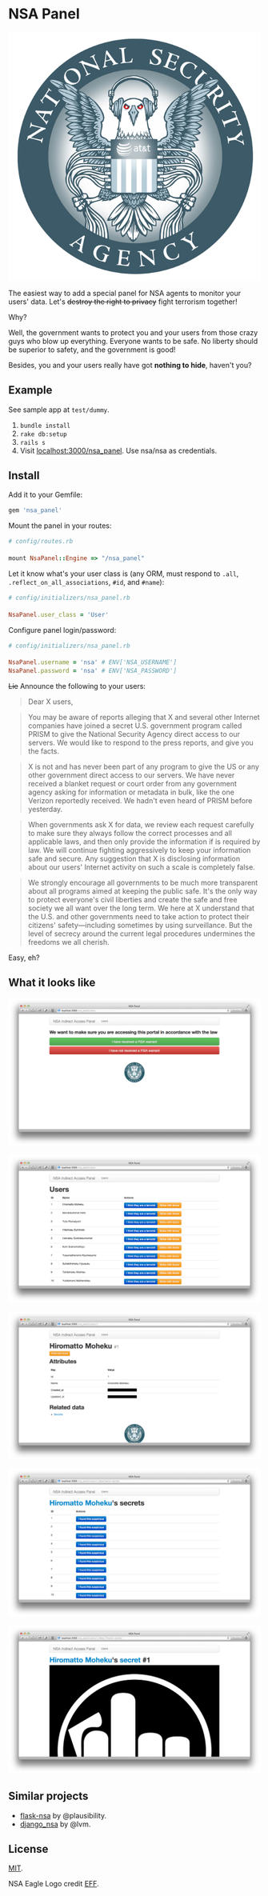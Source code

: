 # NSA Panel

![](nsa-eagle.png)

The easiest way to add a special panel for NSA agents to monitor your
users' data. Let's ~~destroy the right to privacy~~ fight terrorism together!

Why?

Well, the government wants to protect you and your users from those
crazy guys who blow up everything. Everyone wants to be safe. No liberty
should be superior to safety, and the government is good!

Besides, you and your users really have got **nothing to hide**, haven't you?

## Example

See sample app at `test/dummy`.

1. `bundle install`
2. `rake db:setup`
3. `rails s`
4. Visit [localhost:3000/nsa_panel](http://localhost:3000/nsa_panel).
   Use nsa/nsa as credentials.

## Install

Add it to your Gemfile:

```ruby
gem 'nsa_panel'
```

Mount the panel in your routes:

```ruby
# config/routes.rb

mount NsaPanel::Engine => "/nsa_panel"
```

Let it know what's your user class is
(any ORM, must respond to `.all`, `.reflect_on_all_associations`, `#id`, and `#name`):

```ruby
# config/initializers/nsa_panel.rb

NsaPanel.user_class = 'User'
```

Configure panel login/password:

```ruby
# config/initializers/nsa_panel.rb

NsaPanel.username = 'nsa' # ENV['NSA_USERNAME']
NsaPanel.password = 'nsa' # ENV['NSA_PASSWORD']
```

~~Lie~~ Announce the following to your users:

> Dear X users,

> You may be aware of reports alleging that X and several other Internet
> companies have joined a secret U.S. government program called PRISM to
> give the National Security Agency direct access to our servers. We would
> like to respond to the press reports, and give you the facts.

> X is not and has never been part of any program to give the US or any
> other government direct access to our servers. We have never received a
> blanket request or court order from any government agency asking for
> information or metadata in bulk, like the one Verizon reportedly
> received. We hadn't even heard of PRISM before yesterday.

> When governments ask X for data, we review each request carefully to
> make sure they always follow the correct processes and all applicable
> laws, and then only provide the information if is required by law. We
> will continue fighting aggressively to keep your information safe and
> secure. Any suggestion that X is disclosing information about our users'
> Internet activity on such a scale is completely false.

> We strongly encourage all governments to be much more transparent about
> all programs aimed at keeping the public safe. It's the only way to
> protect everyone's civil liberties and create the safe and free society
> we all want over the long term. We here at X understand that the U.S.
> and other governments need to take action to protect their citizens'
> safety—including sometimes by using surveillance. But the level of
> secrecy around the current legal procedures undermines the freedoms we
> all cherish.

Easy, eh?

## What it looks like

![Confirm they have a warrant](0-confirm-warrant.png)

![Dashboard](1-dashboard.png)

![User details](2-user-details.png)

![User's secrets](3-users-secrets.png)

![User's secret](4-users-secret.png)

## Similar projects

* [flask-nsa](https://github.com/plausibility/flask-nsa) by @plausibility.
* [django_nsa](https://github.com/lvm/django_nsa) by @lvm.

## License

[MIT](MIT-LICENSE).

NSA Eagle Logo credit [EFF](https://www.eff.org/pages/eff-nsa-graphics).
